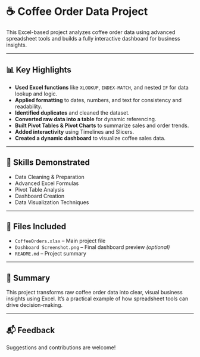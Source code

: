 # ☕ Coffee Order Data Project

This Excel-based project analyzes coffee order data using advanced spreadsheet tools and builds a fully interactive dashboard for business insights.

---

## 📊 Key Highlights

- **Used Excel functions** like `XLOOKUP`, `INDEX-MATCH`, and nested `IF` for data lookup and logic.
- **Applied formatting** to dates, numbers, and text for consistency and readability.
- **Identified duplicates** and cleaned the dataset.
- **Converted raw data into a table** for dynamic referencing.
- **Built Pivot Tables & Pivot Charts** to summarize sales and order trends.
- **Added interactivity** using Timelines and Slicers.
- **Created a dynamic dashboard** to visualize coffee sales data.

---

## 🧠 Skills Demonstrated

- Data Cleaning & Preparation  
- Advanced Excel Formulas  
- Pivot Table Analysis  
- Dashboard Creation  
- Data Visualization Techniques

---

## 📁 Files Included

- `CoffeeOrders.xlsx` – Main project file  
- `Dashboard Screenshot.png` – Final dashboard preview *(optional)*  
- `README.md` – Project summary

---

## 📌 Summary

This project transforms raw coffee order data into clear, visual business insights using Excel. It’s a practical example of how spreadsheet tools can drive decision-making.

---

## 📬 Feedback

Suggestions and contributions are welcome!
